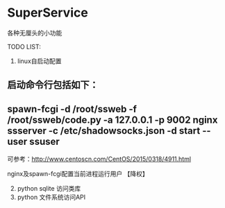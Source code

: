 # SuperService
各种无厘头的小功能




TODO LIST: 


1. linux自启动配置

启动命令行包括如下：
-----------------------------------
spawn-fcgi -d /root/ssweb -f /root/ssweb/code.py -a 127.0.0.1 -p 9002
nginx
ssserver -c /etc/shadowsocks.json -d start --user ssuser
-----------------------------------
可参考：http://www.centoscn.com/CentOS/2015/0318/4911.html

nginx及spawn-fcgi配置当前进程运行用户 【降权】

2. python sqlite 访问类库
3. python 文件系统访问API
